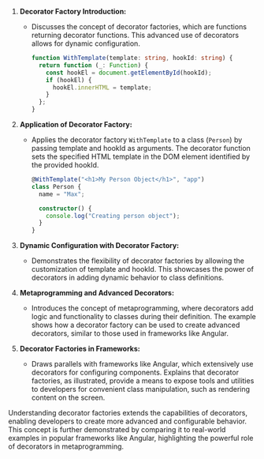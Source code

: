 1. **Decorator Factory Introduction:**

   - Discusses the concept of decorator factories, which are functions returning decorator functions. This advanced use of decorators allows for dynamic configuration.

     ```typescript
     function WithTemplate(template: string, hookId: string) {
       return function (_: Function) {
         const hookEl = document.getElementById(hookId);
         if (hookEl) {
           hookEl.innerHTML = template;
         }
       };
     }
     ```

2. **Application of Decorator Factory:**

   - Applies the decorator factory `WithTemplate` to a class (`Person`) by passing template and hookId as arguments. The decorator function sets the specified HTML template in the DOM element identified by the provided hookId.

     ```typescript
     @WithTemplate("<h1>My Person Object</h1>", "app")
     class Person {
       name = "Max";

       constructor() {
         console.log("Creating person object");
       }
     }
     ```

3. **Dynamic Configuration with Decorator Factory:**

   - Demonstrates the flexibility of decorator factories by allowing the customization of template and hookId. This showcases the power of decorators in adding dynamic behavior to class definitions.

4. **Metaprogramming and Advanced Decorators:**

   - Introduces the concept of metaprogramming, where decorators add logic and functionality to classes during their definition. The example shows how a decorator factory can be used to create advanced decorators, similar to those used in frameworks like Angular.

5. **Decorator Factories in Frameworks:**
   - Draws parallels with frameworks like Angular, which extensively use decorators for configuring components. Explains that decorator factories, as illustrated, provide a means to expose tools and utilities to developers for convenient class manipulation, such as rendering content on the screen.

Understanding decorator factories extends the capabilities of decorators, enabling developers to create more advanced and configurable behavior. This concept is further demonstrated by comparing it to real-world examples in popular frameworks like Angular, highlighting the powerful role of decorators in metaprogramming.
